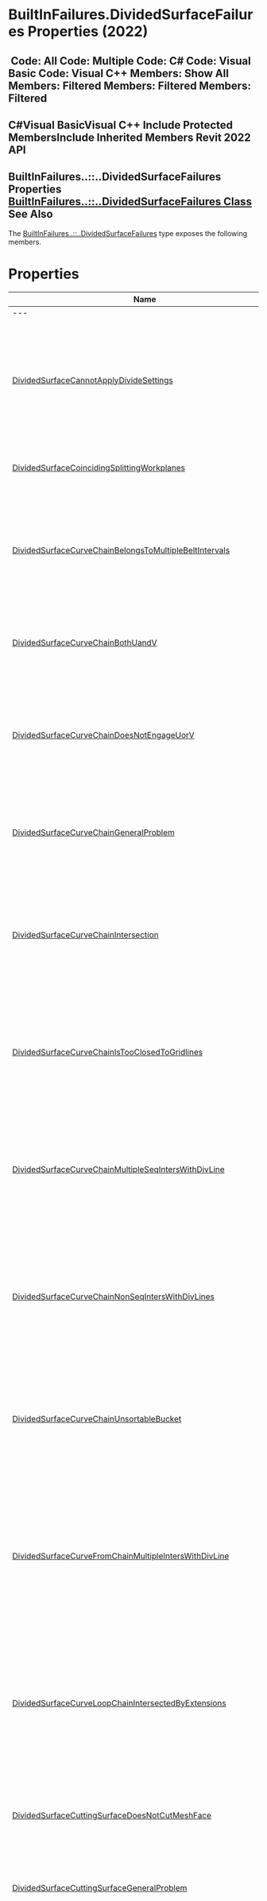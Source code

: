 # BuiltInFailures.DividedSurfaceFailures Properties (2022)

﻿
 Code: All Code: Multiple Code: C# Code: Visual Basic Code: Visual C++  Members: Show All Members: Filtered Members: Filtered Members: Filtered   
---  
C#Visual BasicVisual C++
Include Protected MembersInclude Inherited Members
Revit 2022 API  
---  
BuiltInFailures..::..DividedSurfaceFailures Properties  
[BuiltInFailures..::..DividedSurfaceFailures Class](6c670503-f89e-7ee3-1883-af2a9576f390.md "BuiltInFailures.DividedSurfaceFailures Class") See Also  
---  
The [BuiltInFailures..::..DividedSurfaceFailures](6c670503-f89e-7ee3-1883-af2a9576f390.md "BuiltInFailures.DividedSurfaceFailures Class") type exposes the following members.
# Properties
| Name | Description |
| --- | --- |
| --- | --- | --- |
| [DividedSurfaceCannotApplyDivideSettings](583f6984-6695-4b04-7c40-c15abb91efcb.md "DividedSurfaceCannotApplyDivideSettings Property") | Default Divide settings were not applied to Divided Surface. Please adjust grid spacing values manually. |
| [DividedSurfaceCoincidingSplittingWorkplanes](f7031339-4f12-c620-28f5-b1d6b76ff56f.md "DividedSurfaceCoincidingSplittingWorkplanes Property") | Coinciding splitting workplanes are encountered |
| [DividedSurfaceCurveChainBelongsToMultipleBeltIntervals](7cab4452-00e0-3fc1-f406-15af853a059b.md "DividedSurfaceCurveChainBelongsToMultipleBeltIntervals Property") | A chain formed by these curve elements defines a splitter belonging to multiple belt intervals and will be ignored |
| [DividedSurfaceCurveChainBothUandV](e8f7ed48-e8a2-5e8e-f037-64deec6eca32.md "DividedSurfaceCurveChainBothUandV Property") | A chain formed by these curve elements is trying to be both U- and V- splitter |
| [DividedSurfaceCurveChainDoesNotEngageUorV](28ed6d25-bbae-9632-1563-403406769720.md "DividedSurfaceCurveChainDoesNotEngageUorV Property") | A chain formed by these curve elements does engage any gridlines on the face to be divided and will be ignored |
| [DividedSurfaceCurveChainGeneralProblem](ba4d6919-3156-fe06-fbdb-1b044e4202f1.md "DividedSurfaceCurveChainGeneralProblem Property") | The chain formed by these curve elements cannot be processed and will be ignored. |
| [DividedSurfaceCurveChainIntersection](6992f766-4683-589e-7777-417949bf3d1a.md "DividedSurfaceCurveChainIntersection Property") | A chain formed by these curve elements intersects other chain with the same grid orientation. Both chains will be ignored |
| [DividedSurfaceCurveChainIsTooClosedToGridlines](08b2e534-f9ac-c1c2-a19d-19ca12a793d4.md "DividedSurfaceCurveChainIsTooClosedToGridlines Property") | A chain formed by these curve elements defines a splitter which lies too close to gridlines and will be ignored |
| [DividedSurfaceCurveChainMultipleSeqIntersWithDivLine](7fb3c3a4-2a66-a0be-db85-5f1472ecafde.md "DividedSurfaceCurveChainMultipleSeqIntersWithDivLine Property") | The chain formed by these curve elements has multiple sequential intersections with a gridline and so the chain will be ignored |
| [DividedSurfaceCurveChainNonSeqIntersWithDivLines](8c823a6a-d617-6f4b-3369-24d3fb06850f.md "DividedSurfaceCurveChainNonSeqIntersWithDivLines Property") | The chain formed by these curve elements has multiple non-sequential intersections with the same gridline and will be ignored |
| [DividedSurfaceCurveChainUnsortableBucket](a2243b2f-5eed-78ff-fe2c-57f72ea2b33b.md "DividedSurfaceCurveChainUnsortableBucket Property") | The chains formed by these curve elements cannot be ordered consistently in the their grid interval and will be ignored |
| [DividedSurfaceCurveFromChainMultipleIntersWithDivLine](e3b65deb-5e55-422b-21a7-e5d6c3829803.md "DividedSurfaceCurveFromChainMultipleIntersWithDivLine Property") | A curve from the chain formed by these curve elements either intersects a gridline more than once or coincides with it and so the chain will be ignored |
| [DividedSurfaceCurveLoopChainIntersectedByExtensions](c3fac636-f26e-2ce3-c21c-b2bf667020ac.md "DividedSurfaceCurveLoopChainIntersectedByExtensions Property") | Curve elements forming a chain which is intersected by extensions of the chain ends cannot be used as splitters and are ignored. |
| [DividedSurfaceCuttingSurfaceDoesNotCutMeshFace](66203ee7-0f4d-a05f-553f-88e27feaf87d.md "DividedSurfaceCuttingSurfaceDoesNotCutMeshFace Property") | The surface-based splitter does not intersect a face to be divided and will be ignored |
| [DividedSurfaceCuttingSurfaceGeneralProblem](c548133b-7ba8-a7bf-701a-002382af8487.md "DividedSurfaceCuttingSurfaceGeneralProblem Property") | Cannot process a surface-based splitter |
| [DividedSurfaceCuttingSurfaceMakesMultipleCuts](eb6f1f59-8be9-41f7-9200-7b7b8540b32b.md "DividedSurfaceCuttingSurfaceMakesMultipleCuts Property") | The surface-based splitter intersects a face to be divided in multiple places and this case is not currently supported |
| [DividedSurfaceDidNotRegenerateProperly](59839404-b061-9c51-7144-e21b4c2514ce.md "DividedSurfaceDidNotRegenerateProperly Property") | Divided Surface gridlines could not be generated. |
| [DividedSurfaceDiscardedSplittersWarning](f0c492b3-a59f-e768-a3eb-23fd0bd55a40.md "DividedSurfaceDiscardedSplittersWarning Property") | Not all intersecting references (levels, reference planes or lines) could be used to intersect the surface |
| [DividedSurfaceIgnoresSplitters](460af8bc-51c2-2332-74ee-b311ed146056.md "DividedSurfaceIgnoresSplitters Property") | Revit cannot create a rectangular grid by intersecting the current selection of elements (levels, reference planes, or curves drawn on reference planes) with the surface. Make sure that curves do not form closed loops. It is helpful if curves start and end outside the surface, rather than inside it. |
| [DividedSurfaceInvalidSpacing](e1c3f547-1802-f5fd-17cc-f43562a92c60.md "DividedSurfaceInvalidSpacing Property") | Constraints not satisfied, cannot generate gridlines. |
| [DividedSurfaceLoopsOfSplittingCurves](072e1e86-5ddf-b23c-9f18-9ead2ed9899d.md "DividedSurfaceLoopsOfSplittingCurves Property") | Curve elements forming a closed loop currently cannot be used as splitters and are ignored. |
| [DividedSurfaceMultipleIntersBetweenOppositeVirtualGrids](aac55848-0ee4-d9fd-7fa0-cd2100b56eb0.md "DividedSurfaceMultipleIntersBetweenOppositeVirtualGrids Property") | There are multiple intersections between splitting chain of virtual splitters defined by these elements and so one of the virtual splitters will be ignored |
| [DividedSurfaceSelfIntersectingCurveLoopChain](113138fc-90f4-227d-e39f-62e48af19297.md "DividedSurfaceSelfIntersectingCurveLoopChain Property") | Curve elements forming a self-intersecting chain cannot be used as splitters and are ignored. |
| [DividedSurfaceSingleCurveLoopsAsSplitters](18e4b294-33fe-6fde-106b-bc9953b5f951.md "DividedSurfaceSingleCurveLoopsAsSplitters Property") | Curve elements forming a single curve loop cannot be used as splitters and are ignored. |
| [DividedSurfaceSingleCurveMultipleIntersBetweenOppositeVirtualGrids](c378ea43-dc1d-a2e6-cc09-927d42b6d8cb.md "DividedSurfaceSingleCurveMultipleIntersBetweenOppositeVirtualGrids Property") | There are curves in splitting chain of virtual splitters defined by these elements which intersect each other multiple times and so one of the virtual splitters will be ignored |
| [DividedSurfaceSplitManagerProblem1dNonWPCurve](fa1113f5-8ae4-d627-5058-4a7ff6582594.md "DividedSurfaceSplitManagerProblem1dNonWPCurve Property") | Divided Surface cannot be split by a one dimensional curve without workplane |
| [DividedSurfaceSplitManagerProblemClosedArcOrEllipse](903174dc-a936-f665-980c-b8bcca410ae5.md "DividedSurfaceSplitManagerProblemClosedArcOrEllipse Property") | Divided Surface cannot be split by a closed arc or ellipse. |
| [DividedSurfaceSplitRefInvisible](8a2eab49-c89b-e685-5846-2f4b860b1c55.md "DividedSurfaceSplitRefInvisible Property") | Some of the splitting references of this Divided Surface are invisible in the current view. |
| [DividedSurfaceSplittingCurveChainsBetweenMultipleNeighbors](3fc99836-c4d1-1ce1-b2dd-846dab8d8bfc.md "DividedSurfaceSplittingCurveChainsBetweenMultipleNeighbors Property") | Curve elements which form chains connecting points shared by more than two curve elements are ignored. |
| [DividedSurfaceSplittingCurvesWithMultipleNeighbors](a92c8d26-83f3-3bdd-943f-6cf63f30e41a.md "DividedSurfaceSplittingCurvesWithMultipleNeighbors Property") | A point cannot coincide with end points of more than two curve elements. All curve elements adjacent to such a point are ignored. |
| [DividedSurfaceZeroLengthSplittingCurve](626e7993-fe15-b8ba-26c9-e1b464619fa6.md "DividedSurfaceZeroLengthSplittingCurve Property") | Curve element with zero length cannot be used as a splitter and ignored. |
| [MeshTopologicalSortFailed](a5b260de-5dfb-a79e-8d81-41fa977ab014.md "MeshTopologicalSortFailed Property") | Splitters and grids do not define a consistent rectangular mesh on the face. |

# See Also
[BuiltInFailures..::..DividedSurfaceFailures Class](6c670503-f89e-7ee3-1883-af2a9576f390.md "BuiltInFailures.DividedSurfaceFailures Class")
[Autodesk.Revit.DB Namespace](87546ba7-461b-c646-cbb1-2cb8f5bff8b2.md "Autodesk.Revit.DB Namespace")
Send comments on this topic to 